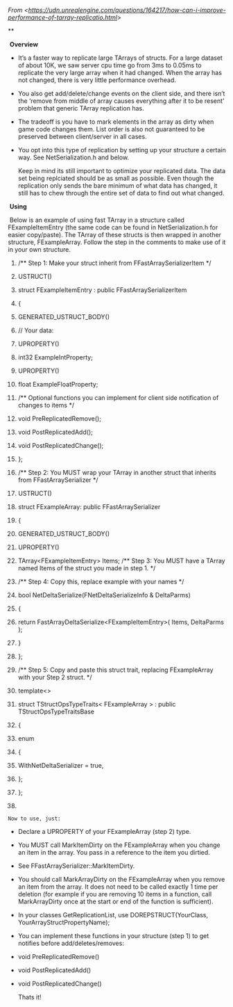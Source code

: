 _From &lt;<https://udn.unrealengine.com/questions/164217/how-can-i-improve-performance-of-tarray-replicatio.html>&gt;_

\*\*

​ **Overview**

- It’s a faster way to replicate large TArrays of structs. For a large dataset of about 10K, we saw server cpu time go from 3ms to 0.05ms to replicate the very large array when it had changed. When the array has not changed, there is very little performance overhead.

- You also get add/delete/change events on the client side, and there isn’t the ‘remove from middle of array causes everything after it to be resent’ problem that generic TArray replication has.

- The tradeoff is you have to mark elements in the array as dirty when game code changes them. List order is also not guaranteed to be preserved between client/server in all cases.

- You opt into this type of replication by setting up your structure a certain way. See NetSerialization.h and below.

  Keep in mind its still important to optimize your replicated data. The data set being replciated should be as small as possible. Even though the replication only sends the bare minimum of what data has changed, it still has to chew through the entire set of data to find out what changed.

​ **Using**

​ Below is an example of using fast TArray in a structure called FExampleItemEntry (the same code can be found in NetSerialization.h for easier copy/paste). The TArray of these structs is then wrapped in another structure, FExampleArray. Follow the step in the comments to make use of it in your own structure.

1. /\*\* Step 1: Make your struct inherit from FFastArraySerializerItem \*/

2. USTRUCT()

3. struct FExampleItemEntry : public FFastArraySerializerItem

4. {

5. GENERATED_USTRUCT_BODY()

6. // Your data:

7. UPROPERTY()

8. int32 ExampleIntProperty;

9. UPROPERTY()

10. float ExampleFloatProperty;

11. /\*\* Optional functions you can implement for client side notification of changes to items \*/

12. void PreReplicatedRemove();

13. void PostReplicatedAdd();

14. void PostReplicatedChange();

15. };

16. /\*\* Step 2: You MUST wrap your TArray in another struct that inherits from FFastArraySerializer \*/

17. USTRUCT()

18. struct FExampleArray: public FFastArraySerializer

19. {

20. GENERATED_USTRUCT_BODY()

21. UPROPERTY()

22. TArray&lt;FExampleItemEntry&gt; Items; /\*\* Step 3: You MUST have a TArray named Items of the struct you made in step 1. \*/

23. /\*\* Step 4: Copy this, replace example with your names \*/

24. bool NetDeltaSerialize(FNetDeltaSerializeInfo & DeltaParms)

25. {

26. return FastArrayDeltaSerialize&lt;FExampleItemEntry&gt;( Items, DeltaParms );

27. }

28. };

29. /\*\* Step 5: Copy and paste this struct trait, replacing FExampleArray with your Step 2 struct. \*/

30. template&lt;&gt;

31. struct TStructOpsTypeTraits&lt; FExampleArray &gt; : public TStructOpsTypeTraitsBase

32. {

33. enum

34. {

35. WithNetDeltaSerializer = true,

36. };

37. };

38.


    Now to use, just:

- Declare a UPROPERTY of your FExampleArray (step 2) type.

- You MUST call MarkItemDirty on the FExampleArray when you change an item in the array. You pass in a reference to the item you dirtied.

- See FFastArraySerializer::MarkItemDirty.

- You should call MarkArrayDirty on the FExampleArray when you remove an item from the array. It does not need to be called exactly 1 time per deletion (for example if you are removing 10 items in a function, call MarkArrayDirty once at the start or end of the function is sufficient).

- In your classes GetReplicationList, use DOREPSTRUCT(YourClass, YourArrayStructPropertyName);

- You can implement these functions in your structure (step 1) to get notifies before add/deletes/removes:

- void PreReplicatedRemove()

- void PostReplicatedAdd()

- void PostReplicatedChange()

  Thats it!
